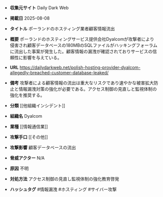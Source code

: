 - **収集元サイト**
Daily Dark Web

- **掲載日**
2025-08-08

- **タイトル**
ポーランドのホスティング業者顧客情報流出

- **概要**
ポーランドのホスティングサービス提供会社Dyalcomが攻撃者により侵害され顧客データベースの180MBのSQLファイルがハッキングフォーラムに流出した事案が発生した。顧客情報の漏洩が確認されておりサービスの信頼性に影響を与えている。

- **URL**
https://dailydarkweb.net/polish-hosting-provider-dyalcom-allegedly-breached-customer-database-leaked/

- **備考**
攻撃者による顧客情報の流出は重大なリスクであり速やかな被害拡大防止と情報漏洩対策の強化が必要である。アクセス制御の見直しと監視体制の強化を推奨する。

- **分類**
[[他組織インシデント]]

- **組織名**
Dyalcom

- **業種**
[[情報通信業]]

- **攻撃手口**
[[その他]]

- **攻撃影響**
顧客データベースの流出

- **脅威アクター**
N/A

- **原因**
不明

- **対処方法**
アクセス制御の見直し監視体制の強化教育啓発

- **ハッシュタグ**
#情報漏洩 #ホスティング #サイバー攻撃
